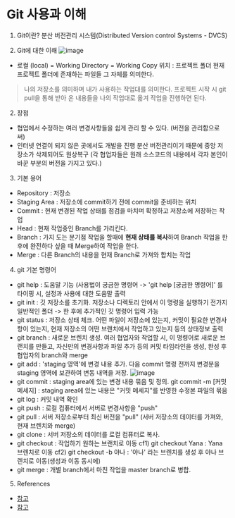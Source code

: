 # Git 사용과 이해
1. Git이란?
분산 버전관리 시스템(Distributed Version control Systems - DVCS)

2. Git에 대한 이해
![image](https://user-images.githubusercontent.com/105041834/187136914-cc0e8193-bade-4839-8c87-b54d41b085ec.png)
- 로컬 (local) = Working Directory = Working Copy 
위치 : 프로젝트 폴더
현재 프로젝트 폴더에 존재하는 파일들 그 자체를 의미한다.
> 나의 저장소를 의미하며 내가 사용하는 작업대를 의미한다. 프로젝트 시작 시 git pull을 통해 받아 온 내용들을 나의 작업대로 옮겨 작업을 진행하면 된다.

2. 장점
- 협업에서 수정하는 여러 변경사항들을 쉽게 관리 할 수 있다. (버전을 관리함으로 써)
- 인터넷 연결이 되지 않은 곳에서도 개발을 진행 분산 버전관리이기 때문에 중앙 저장소가 삭제되어도 원상복구
(각 협업자들은 원래 소스코드의 내용에서 각자 본인이 바꾼 부분의 버전을 가지고 있다.)

3. 기본 용어
- Repository : 저장소
- Staging Area : 저장소에 commit하기 전에 commit을 준비하는 위치
- Commit : 현재 변경된 작업 상태를 점검을 마치며 확정하고 저장소에 저장하는 작업
- Head : 현재 작업중인 Branch를 가리킨다.
- Branch : 가지 도는 분기점 작업을 할때에 **현재 상태를 복사**하여 Branch 작업을 한 후에 완전하다 싶을 때 Merge하여 작업을 한다.
- Merge : 다른 Branch의 내용을 현재 Branch로 가져와 합치는 작업

4. git 기본 명령어
- git help : 도움말 기능 (사용법이 궁금한 명령어 -> 'git help [궁금한 명령어]' 를 타이핑 시, 설정과 사용에 대한 도움말 출력
- git init : 깃 저장소를 초기화. 저장소나 디렉토리 안에서 이 명령을 실행하기 전가지 일반적인 폴더 -> 한 후에 추가적인 깃 명령어 입력 가능
- git status : 저장소 상태 체크. 어떤 파일이 저장소에 있는지, 커밋이 필요한 변경사항이 있는지, 현재 저장소의 어떤 브랜치에서 작업하고 있는지 등의 상태정보 출력
- git branch : 새로운 브렌치 생성. 여러 협업자와 작업할 시, 이 명령어로 새로운 브랜치를 만들고, 자신만의 변경사항과 파일 추가 등의 커밋 타임라인을 생성, 완성 후 협업자의 branch와 merge
- git add : 'staging 영역'에 변경 내용 추가. 다음 commit 명령 전까지 변경분을 staging 영역에 보관하여 변동 내역을 저장.
![image](https://user-images.githubusercontent.com/105041834/187134112-e71b2822-c75a-4d6d-943e-abfbba849874.png)
- git commit : staging area에 있는 변경 내용 묶음 및 정의.
git commit -m [커밋 메세지] : staging area에 있는 내용은 "커밋 메세지"를 반영한 수정본 파일의 묶음
- git log : 커밋 내역 확인
- git push : 로컬 컴퓨터에서 서버로 변경사항을 "push"
- git pull : 서버 저장소로부터 최신 버전을 "pull" (서버 저장소의 데이터를 가져와, 현재 브렌치와 merge)
- git clone : 서버 저장소의 데이터를 로컬 컴퓨터로 복사.
- git checkout : 작업하기 원하는 브랜치로 이동
cf1) git checkout Yana : Yana 브렌치로 이동
cf2) git checkout -b 야나 : '야나' 라는 브렌치를 생성 후 야나 브렌치로 이동(생성과 이동 동시에)
- git merge : 개별 branch에서 마친 작업을 master branch로 병합.


5. References
- [참고](https://yanacoding.tistory.com/4)
- [참고](https://it-eldorado.tistory.com/4)
